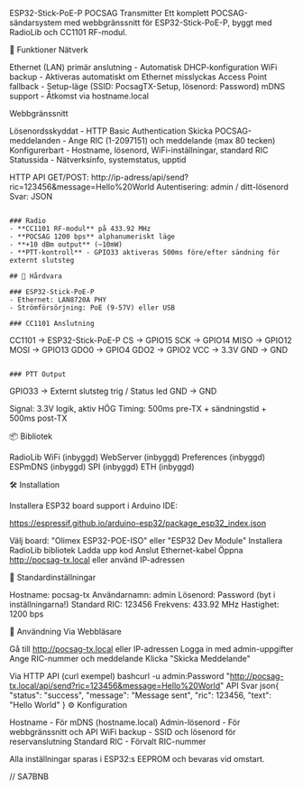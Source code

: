 ESP32-Stick-PoE-P POCSAG Transmitter
Ett komplett POCSAG-sändarsystem med webbgränssnitt för ESP32-Stick-PoE-P, byggt med RadioLib och CC1101 RF-modul.

🚀 Funktioner
Nätverk

Ethernet (LAN) primär anslutning - Automatisk DHCP-konfiguration
WiFi backup - Aktiveras automatiskt om Ethernet misslyckas
Access Point fallback - Setup-läge (SSID: PocsagTX-Setup, lösenord: Password)
mDNS support - Åtkomst via hostname.local

Webbgränssnitt

Lösenordsskyddat - HTTP Basic Authentication
Skicka POCSAG-meddelanden - Ange RIC (1-2097151) och meddelande (max 80 tecken)
Konfigurerbart - Hostname, lösenord, WiFi-inställningar, standard RIC
Statussida - Nätverksinfo, systemstatus, upptid

HTTP API
GET/POST: http://ip-adress/api/send?ric=123456&message=Hello%20World
Autentisering: admin / ditt-lösenord
Svar: JSON
```

### Radio
- **CC1101 RF-modul** på 433.92 MHz
- **POCSAG 1200 bps** alphanumeriskt läge
- **+10 dBm output** (~10mW)
- **PTT-kontroll** - GPIO33 aktiveras 500ms före/efter sändning för externt slutsteg

## 🔌 Hårdvara

### ESP32-Stick-PoE-P
- Ethernet: LAN8720A PHY
- Strömförsörjning: PoE (9-57V) eller USB

### CC1101 Anslutning
```
CC1101   →  ESP32-Stick-PoE-P
CS       →  GPIO15
SCK      →  GPIO14
MISO     →  GPIO12
MOSI     →  GPIO13
GDO0     →  GPIO4
GDO2     →  GPIO2
VCC      →  3.3V
GND      →  GND
```

### PTT Output
```
GPIO33   →  Externt slutsteg trig / Status led
GND      →  GND

Signal: 3.3V logik, aktiv HÖG
Timing: 500ms pre-TX + sändningstid + 500ms post-TX

📦 Bibliotek

RadioLib
WiFi (inbyggd)
WebServer (inbyggd)
Preferences (inbyggd)
ESPmDNS (inbyggd)
SPI (inbyggd)
ETH (inbyggd)

🛠️ Installation

Installera ESP32 board support i Arduino IDE:

https://espressif.github.io/arduino-esp32/package_esp32_index.json


Välj board: "Olimex ESP32-POE-ISO" eller "ESP32 Dev Module"
Installera RadioLib bibliotek
Ladda upp kod
Anslut Ethernet-kabel
Öppna http://pocsag-tx.local eller använd IP-adressen

🔐 Standardinställningar

Hostname: pocsag-tx
Användarnamn: admin
Lösenord: Password (byt i inställningarna!)
Standard RIC: 123456
Frekvens: 433.92 MHz
Hastighet: 1200 bps

📡 Användning
Via Webbläsare

Gå till http://pocsag-tx.local eller IP-adressen
Logga in med admin-uppgifter
Ange RIC-nummer och meddelande
Klicka "Skicka Meddelande"

Via HTTP API (curl exempel)
bashcurl -u admin:Password "http://pocsag-tx.local/api/send?ric=123456&message=Hello%20World"
API Svar
json{
  "status": "success",
  "message": "Message sent",
  "ric": 123456,
  "text": "Hello World"
}
⚙️ Konfiguration

Hostname - För mDNS (hostname.local)
Admin-lösenord - För webbgränssnitt och API
WiFi backup - SSID och lösenord för reservanslutning
Standard RIC - Förvalt RIC-nummer

Alla inställningar sparas i ESP32:s EEPROM och bevaras vid omstart.

// SA7BNB
